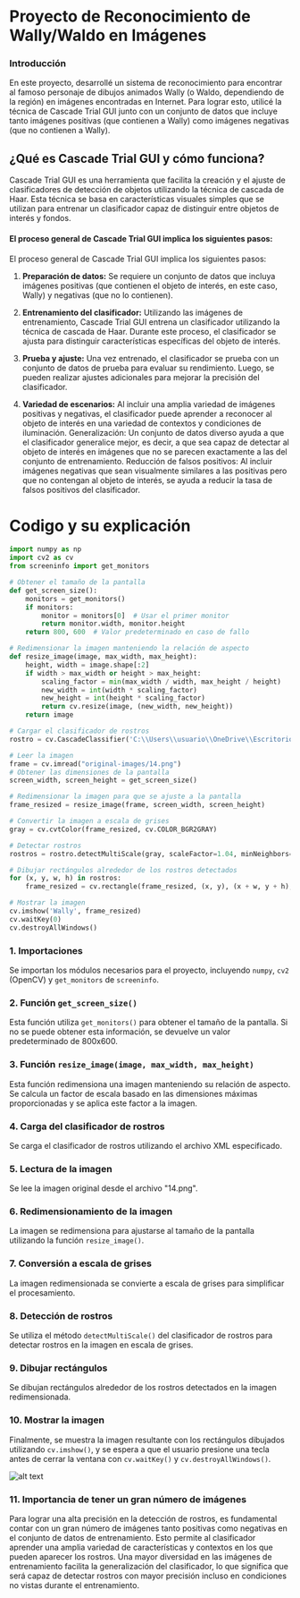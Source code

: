 # Proyecto de Reconocimiento de Wally/Waldo en Imágenes
 ### Introducción
En este proyecto, desarrollé un sistema de reconocimiento para encontrar al famoso personaje de dibujos animados Wally (o Waldo, dependiendo de la región) en imágenes encontradas en Internet. Para lograr esto, utilicé la técnica de Cascade Trial GUI junto con un conjunto de datos que incluye tanto imágenes positivas (que contienen a Wally) como imágenes negativas (que no contienen a Wally).

## ¿Qué es Cascade Trial GUI y cómo funciona?
Cascade Trial GUI es una herramienta que facilita la creación y el ajuste de clasificadores de detección de objetos utilizando la técnica de cascada de Haar. Esta técnica se basa en características visuales simples que se utilizan para entrenar un clasificador capaz de distinguir entre objetos de interés y fondos.

#### El proceso general de Cascade Trial GUI implica los siguientes pasos:

El proceso general de Cascade Trial GUI implica los siguientes pasos:
1. **Preparación de datos:** Se requiere un conjunto de datos que incluya imágenes positivas (que contienen el objeto de interés, en este caso, Wally) y negativas (que no lo contienen).
2. **Entrenamiento del clasificador:** Utilizando las imágenes de entrenamiento, Cascade Trial GUI entrena un clasificador utilizando la técnica de cascada de Haar. Durante este proceso, el clasificador se ajusta para distinguir características específicas del objeto de interés.
3. **Prueba y ajuste:** Una vez entrenado, el clasificador se prueba con un conjunto de datos de prueba para evaluar su rendimiento. Luego, se pueden realizar ajustes adicionales para mejorar la precisión del clasificador.

4. **Variedad de escenarios:** Al incluir una amplia variedad de imágenes positivas y negativas, el clasificador puede aprender a reconocer al objeto de interés en una variedad de contextos y condiciones de iluminación.
Generalización: Un conjunto de datos diverso ayuda a que el clasificador generalice mejor, es decir, a que sea capaz de detectar al objeto de interés en imágenes que no se parecen exactamente a las del conjunto de entrenamiento.
Reducción de falsos positivos: Al incluir imágenes negativas que sean visualmente similares a las positivas pero que no contengan al objeto de interés, se ayuda a reducir la tasa de falsos positivos del clasificador.

# Codigo y su explicación 
```python
import numpy as np
import cv2 as cv
from screeninfo import get_monitors

# Obtener el tamaño de la pantalla
def get_screen_size():
    monitors = get_monitors()
    if monitors:
        monitor = monitors[0]  # Usar el primer monitor
        return monitor.width, monitor.height
    return 800, 600  # Valor predeterminado en caso de fallo

# Redimensionar la imagen manteniendo la relación de aspecto
def resize_image(image, max_width, max_height):
    height, width = image.shape[:2]
    if width > max_width or height > max_height:
        scaling_factor = min(max_width / width, max_height / height)
        new_width = int(width * scaling_factor)
        new_height = int(height * scaling_factor)
        return cv.resize(image, (new_width, new_height))
    return image

# Cargar el clasificador de rostros
rostro = cv.CascadeClassifier('C:\\Users\\usuario\\OneDrive\\Escritorio\\cascadespruebas\\classifier1\\cascade.xml')

# Leer la imagen
frame = cv.imread("original-images/14.png")
# Obtener las dimensiones de la pantalla
screen_width, screen_height = get_screen_size()

# Redimensionar la imagen para que se ajuste a la pantalla
frame_resized = resize_image(frame, screen_width, screen_height)

# Convertir la imagen a escala de grises
gray = cv.cvtColor(frame_resized, cv.COLOR_BGR2GRAY)

# Detectar rostros
rostros = rostro.detectMultiScale(gray, scaleFactor=1.04, minNeighbors=20, minSize=(55,55))

# Dibujar rectángulos alrededor de los rostros detectados
for (x, y, w, h) in rostros:
    frame_resized = cv.rectangle(frame_resized, (x, y), (x + w, y + h), (0, 255, 0), 2)

# Mostrar la imagen
cv.imshow('Wally', frame_resized)
cv.waitKey(0)
cv.destroyAllWindows()
```
### 1. Importaciones
Se importan los módulos necesarios para el proyecto, incluyendo `numpy`, `cv2` (OpenCV) y `get_monitors` de `screeninfo`.

### 2. Función `get_screen_size()`
Esta función utiliza `get_monitors()` para obtener el tamaño de la pantalla. Si no se puede obtener esta información, se devuelve un valor predeterminado de 800x600.

### 3. Función `resize_image(image, max_width, max_height)`
Esta función redimensiona una imagen manteniendo su relación de aspecto. Se calcula un factor de escala basado en las dimensiones máximas proporcionadas y se aplica este factor a la imagen.

### 4. Carga del clasificador de rostros
Se carga el clasificador de rostros utilizando el archivo XML especificado.

### 5. Lectura de la imagen
Se lee la imagen original desde el archivo "14.png".

### 6. Redimensionamiento de la imagen
La imagen se redimensiona para ajustarse al tamaño de la pantalla utilizando la función `resize_image()`.

### 7. Conversión a escala de grises
La imagen redimensionada se convierte a escala de grises para simplificar el procesamiento.

### 8. Detección de rostros
Se utiliza el método `detectMultiScale()` del clasificador de rostros para detectar rostros en la imagen en escala de grises.

### 9. Dibujar rectángulos
Se dibujan rectángulos alrededor de los rostros detectados en la imagen redimensionada.

### 10. Mostrar la imagen
Finalmente, se muestra la imagen resultante con los rectángulos dibujados utilizando `cv.imshow()`, y se espera a que el usuario presione una tecla antes de cerrar la ventana con `cv.waitKey()` y `cv.destroyAllWindows()`.

![alt text](image-1.png)
### 11. Importancia de tener un gran número de imágenes
Para lograr una alta precisión en la detección de rostros, es fundamental contar con un gran número de imágenes tanto positivas como negativas en el conjunto de datos de entrenamiento. Esto permite al clasificador aprender una amplia variedad de características y contextos en los que pueden aparecer los rostros. Una mayor diversidad en las imágenes de entrenamiento facilita la generalización del clasificador, lo que significa que será capaz de detectar rostros con mayor precisión incluso en condiciones no vistas durante el entrenamiento.